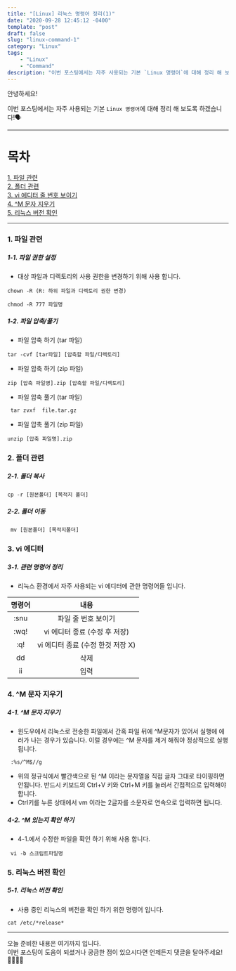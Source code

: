 ```yaml
---
title: "[Linux] 리눅스 명령어 정리(1)"
date: "2020-09-28 12:45:12 -0400"
template: "post"
draft: false
slug: "linux-command-1"
category: "Linux"
tags:
    - "Linux"
    - "Command"
description: "이번 포스팅에서는 자주 사용되는 기본 `Linux 명령어`에 대해 정리 해 보도록 하겠습니다!🗣"
---
```


안녕하세요!  

이번 포스팅에서는 자주 사용되는 기본 `Linux 명령어`에 대해 정리 해 보도록 하겠습니다!🗣 

-----

# 목차
[1. 파일 관련](#파일-관련)  
[2. 폴더 관련](#폴더-관련)  
[3. vi 에디터 줄 번호 보이기](#vi-에디터-줄-번호-보이기)  
[4. ^M 문자 지우기](#^M-문자-지우기)  
[5. 리눅스 버전 확인](#리눅스-버전-확인)

-----

### 1. 파일 관련
##### 1-1. 파일 권한 설정
- 대상 파일과 디렉토리의 사용 권한을 변경하기 위해 사용 합니다.

```
chown -R (R: 하위 파일과 디렉토리 권한 변경)
```

```
chmod -R 777 파일명 
```

##### 1-2. 파일 압축/풀기
- 파일 압축 하기 (tar 파일)
```
tar -cvf [tar파일] [압축할 파일/디렉토리]
```
  
- 파일 압축 하기 (zip 파일)
```
zip [압축 파일명].zip [압축할 파일/디렉토리]
```

- 파일 압축 풀기 (tar 파일)
```
 tar zvxf  file.tar.gz 
```
    
- 파일 압축 풀기 (zip 파일)
```
unzip [압축 파일명].zip
```
    

### 2. 폴더 관련
##### 2-1. 폴더 복사
```
cp -r [원본폴더] [목적지 폴더]
```

##### 2-2. 폴더 이동
```
 mv [원본폴더] [목적지폴더]
```


### 3. vi 에디터
##### 3-1. 관련 명령어 정리
- 리눅스 환경에서 자주 사용되는 vi 에디터에 관한 명령어들 입니다.

|    명령어    |             내용            |
|:----------:|:--------------------------:|
|   :snu     |       파일 줄 번호 보이기       | 
|   :wq!     |   vi 에디터 종료 (수정 후 저장)  |
|   :q!      | vi 에디터 종료 (수정 한것 저장 X) |
|    dd      |            삭제              |
|    ii      |            입력              |



### 4. ^M 문자 지우기
##### 4-1. ^M 문자 지우기
- 윈도우에서 리눅스로 전송한 파일에서 간혹 파일 뒤에 ^M문자가 있어서 실행에 에러가 나는 경우가 있습니다. 이럴 경우에는 ^M 문자를 제거 해줘야 정상적으로 실행 됩니다.

```
 :%s/^M$//g
```
- 위의 정규식에서 빨간색으로 된 ^M 이라는 문자열을 직접 글자 그대로 타이핑하면 안됩니다. 반드시 키보드의 Ctrl+V 키와 Ctrl+M 키를 눌러서 간접적으로 입력해야 합니다. 
- Ctrl키를 누른 상태에서 vm 이라는 2글자를 소문자로 연속으로 입력하면 됩니다.

##### 4-2. ^M 있는지 확인 하기
- 4-1.에서 수정한 파일을 확인 하기 위해 사용 합니다.
```
 vi -b 스크립트파일명
```


### 5. 리눅스 버전 확인

##### 5-1. 리눅스 버전 확인
- 사용 중인 리눅스의 버전을 확인 하기 위한 명령어 입니다.
```
cat /etc/*release*
```


-----

오늘 준비한 내용은 여기까지 입니다.  
이번 포스팅이 도움이 되셨거나 궁금한 점이 있으시다면 언제든지 댓글을 달아주세요!🙋🏻‍♀️💡